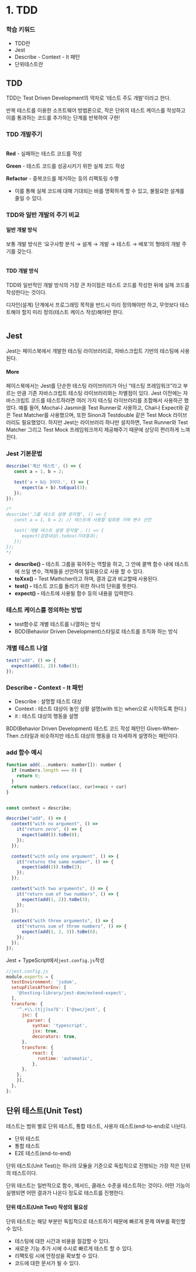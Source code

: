 # 1. TDD

### 학습 키워드

* TDD란
* Jest
* Describe - Context - It 패턴
* 단위테스트란



## TDD

TDD는 Test Driven Development의 약자로 '테스트 주도 개발'이라고 한다.

반복 테스트를 이용한 소프트웨어 방법론으로, 작은 단위의 테스트 케이스를 작성하고 이를 통과하는 코드를 추가하는 단계를 반복하여 구현!

### TDD 개발주기

<figure><img src="../.gitbook/assets/image.png" alt=""><figcaption></figcaption></figure>

**Red** - 실패하는 테스트 코드를 작성

**Green** - 테스트 코드를 성공시키기 위한 실제 코드 작성

**Refactor** - 중복코드를 제거하는 등의 리펙토링 수행

* 이를 통해 실체 코드에 대해 기대되는 바를 명확하게 할 수 있고, 불필요한 설계를 줄일 수 있다.



### TDD와 일반 개발의 주기 비교

#### **일반 개발 방식**

보통 개발 방식은 ‘요구사항 분석 → 설계 → 개발 → 테스트 → 배포’의 형태의 개발 주기를 갖는다.

<figure><img src="../.gitbook/assets/image (6) (1).png" alt=""><figcaption></figcaption></figure>

#### **TDD 개발 방식**

TDD와 일반적인 개발 방식의 가장 큰 차이점은 테스트 코드를 작성한 뒤에 실제 코드를 작성한다는 것이다.

디자인(설계) 단계에서 프로그래밍 목적을 반드시 미리 정의해야만 하고, 무엇보다 테스트해야 할지 미리 정의(테스트 케이스 작성)해야만 한다.

<figure><img src="../.gitbook/assets/image (2).png" alt=""><figcaption></figcaption></figure>

## Jest

Jest는 페이스북에서 개발한 테스팅 라이브러리로, 자바스크립트 기반의 테스팅에 사용된다.

#### More

페이스북에서는 Jest를 단순한 테스팅 라이브러리가 아닌 “테스팅 프레임워크”라고 부르는 만큼 기존 자바스크립트 테스팅 라이브러리와는 차별점이 있다. Jest 이전에는 자바스크립트 코드를 테스트하라면 여러 가지 테스팅 라이브러리를 조합해서 사용하곤 했었다. 예를 들어, Mocha나 Jasmin을 Test Runner로 사용하고, Chai나 Expect와 같은 Test Matcher를 사용했으며, 또한 Sinon과 Testdouble 같은 Test Mock 라이브러리도 필요했었다. 하지만 Jest는 라이브러리 하나만 설치하면, Test Runner와 Test Matcher 그리고 Test Mock 프레임워크까지 제공해주기 때문에 상당히 편리하게 느껴진다.



### Jest 기본문법

```javascript
describe('계산 테스트', () => {
   const a = 1, b = 2;

   test('a + b는 3이다.', () => {
      expect(a + b).toEqual(3);
   });
});

/*
describe('그룹 테스트 설명 문자열', () => {
   const a = 1, b = 2; // 테스트에 사용할 일회용 가짜 변수 선언

   test('개별 테스트 설명 문자열', () => {
      expect(검증대상).toXxx(기대결과);
   });
});
*/

```

* **describe() -** 테스트 그룹을 묶어주는 역할을 하고, 그 안에 콜백 함수 내에 테스트에 쓰일 변수, 객체들을 선언하여 일회용으로 사용 할 수 있다.
* **toXxx() -** Test Mathcher라고 하며, 결과 값과 비교할때 사용된다.
* **test() -** 테스트 코드를 돌리기 위한 하나의 단위를 뜻한다.
* **expect() -** 테스트에 사용될 함수 등의 내용을 입력한다.



### 테스트 케이스를 정의하는 방법

* test함수로 개별 테스트를 나열하는 방식
* BDD(Behavior Driven Development)스타일로 테스트를 조직화 하는 방식

### 개별 테스트 나열

```javascript
test("add", () => {
  expect(add(1, 2)).toBe(3);
});
```

### Describe - Context - It 패턴

* Describe : 설명할 테스트 대상
* Context : 테스트 대상이 놓인 상황 설명(with 또는 when으로 시작하도록 한다.)
* it  : 테스트 대상의 행동을 설명

BDD(Behavior Driven Development) 테스트 코드 작성 패턴인 Given-When-Then 스타일과 비슷하지만 테스트 대상의 행동을 더 자세하게 설명하는 패턴이다.

### add 함수 예시

```javascript
function add(...numbers: number[]): number {
  if (numbers.length === 0) {
    return 0;
  }
  return numbers.reduce((acc, cur)=>acc + cur)
}


const context = describe;

describe("add", () => {
  context("with no argument", () => 
    it("return zero", () => {
      expect(add()).toBe(0);
    });
  });

  context("with only one argument", () => {
    it("returns the same number", () => {
      expect(add(2)).toBe(2);
    });
  });

  context("with two arguments", () => {
    it("return sum of two numbers", () => {
      expect(add(1, 2)).toBe(3);
    });
  });

  context("with three arguments", () => {
    it("returns sum of three numbers", () => {
      expect(add(1, 2, 3)).toBe(6);
    });
  });
});
```

Jest + TypeScript에서`jest.config.js`작성

```javascript
//jest.config.js
module.exports = {
  testEnvironment: 'jsdom',
  setupFilesAfterEnv: [
    '@testing-library/jest-dom/extend-expect',
  ],
  transform: {
    '^.+\\.(t|j)sx?$': ['@swc/jest', {
      jsc: {
        parser: {
          syntax: 'typescript',	
          jsx: true,
          decorators: true,
      },
      transform: {	
          react: {
            runtime: 'automatic',
          },
      },
    },
    }],
  },
};
```

## 단위 테스트(Unit Test)

테스트는 범위 별로 단위 테스트, 통합 테스트, 사용자 테스트(end-to-end)로 나뉜다.

* 단위 테스트
* 통합 테스트
* E2E 테스트(end-to-end)

단위 테스트(Unit Test)는 하나의 모듈을 기준으로 독립적으로 진행되는 가장 작은 단위의 테스트이다.

단위 테스트는 일반적으로 함수, 메서드, 클래스 수준을 테스트하는 것이다. 어떤 기능이 실행되면 어떤 결과가 나온다 정도로 테스트를 진행한다.

#### &#x20;단위 테스트(Unit Test) 작성의 필요성

단위 테스트는 해당 부분만 독립적으로 테스트하기 때문에 빠르게 문제 여부를 확인할 수 있다.

* 테스팅에 대한 시간과 비용을 절감할 수 있다.
* 새로운 기능 추가 시에 수시로 빠르게 테스트 할 수 있다.
* 리팩토링 시에 안정성을 확보할 수 있다.
* 코드에 대한 문서가 될 수 있다.



